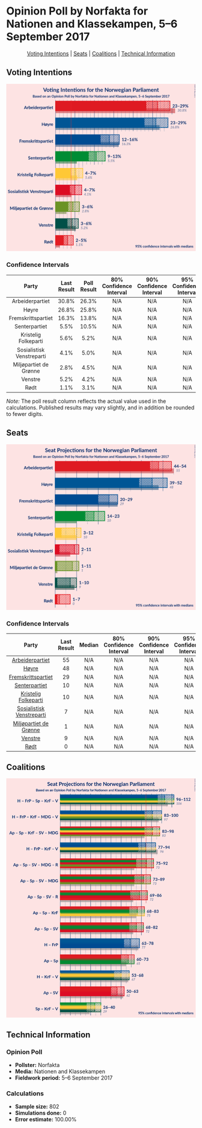 # Opinion Poll by Norfakta for Nationen and Klassekampen, 5–6 September 2017

<p align="center"><a href="#voting-intentions">Voting Intentions</a> | <a href="#seats">Seats</a> | <a href="#coalitions">Coalitions</a> | <a href="#technical-information">Technical Information</a></p>

## Voting Intentions

![Graph with voting intentions not yet produced](2017-09-06-Norfakta.png "Voting Intentions")

### Confidence Intervals

| Party | Last Result | Poll Result | 80% Confidence Interval | 90% Confidence Interval | 95% Confidence Interval | 99% Confidence Interval |
|:-----:|:-----------:|:-----------:|:-----------------------:|:-----------------------:|:-----------------------:|:-----------------------:|
| Arbeiderpartiet | 30.8% | 26.3% | N/A |N/A |N/A |N/A |
| Høyre | 26.8% | 25.8% | N/A |N/A |N/A |N/A |
| Fremskrittspartiet | 16.3% | 13.8% | N/A |N/A |N/A |N/A |
| Senterpartiet | 5.5% | 10.5% | N/A |N/A |N/A |N/A |
| Kristelig Folkeparti | 5.6% | 5.2% | N/A |N/A |N/A |N/A |
| Sosialistisk Venstreparti | 4.1% | 5.0% | N/A |N/A |N/A |N/A |
| Miljøpartiet de Grønne | 2.8% | 4.5% | N/A |N/A |N/A |N/A |
| Venstre | 5.2% | 4.2% | N/A |N/A |N/A |N/A |
| Rødt | 1.1% | 3.1% | N/A |N/A |N/A |N/A |

*Note:* The poll result column reflects the actual value used in the calculations. Published results may vary slightly, and in addition be rounded to fewer digits.

## Seats

![Graph with seats not yet produced](2017-09-06-Norfakta-seats.png "Seats")

### Confidence Intervals

| Party | Last Result | Median | 80% Confidence Interval | 90% Confidence Interval | 95% Confidence Interval | 99% Confidence Interval |
|:-----:|:-----------:|:------:|:-----------------------:|:-----------------------:|:-----------------------:|:-----------------------:|
| <a href="#arbeiderpartiet">Arbeiderpartiet</a> | 55 | N/A | N/A |N/A |N/A |N/A |
| <a href="#høyre">Høyre</a> | 48 | N/A | N/A |N/A |N/A |N/A |
| <a href="#fremskrittspartiet">Fremskrittspartiet</a> | 29 | N/A | N/A |N/A |N/A |N/A |
| <a href="#senterpartiet">Senterpartiet</a> | 10 | N/A | N/A |N/A |N/A |N/A |
| <a href="#kristelig-folkeparti">Kristelig Folkeparti</a> | 10 | N/A | N/A |N/A |N/A |N/A |
| <a href="#sosialistisk-venstreparti">Sosialistisk Venstreparti</a> | 7 | N/A | N/A |N/A |N/A |N/A |
| <a href="#miljøpartiet-de-grønne">Miljøpartiet de Grønne</a> | 1 | N/A | N/A |N/A |N/A |N/A |
| <a href="#venstre">Venstre</a> | 9 | N/A | N/A |N/A |N/A |N/A |
| <a href="#rødt">Rødt</a> | 0 | N/A | N/A |N/A |N/A |N/A |


## Coalitions

![Graph with coalitions seats not yet produced](2017-09-06-Norfakta-coalitions-seats.png "Coalitions Seats")


## Technical Information

### Opinion Poll

+ **Pollster:** Norfakta
+ **Media:** Nationen and Klassekampen
+ **Fieldwork period:** 5–6 September 2017

### Calculations

+ **Sample size:** 802
+ **Simulations done:** 0
+ **Error estimate:** 100.00%

